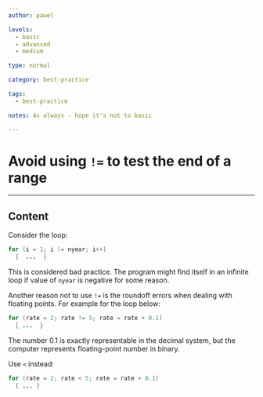 ```yaml
---
author: pawel

levels:
  - basic
  - advanced
  - medium

type: normal

category: best-practice

tags:
  - best-practice

notes: As always - hope it's not to basic

---
```

# Avoid using `!=` to test the end of a range

---
## Content

Consider the loop:

```java
for (i = 1; i != nyear; i++) 
  {  ...  }

```

This is considered bad practice. The program might find itself in an infinite loop if value of `nyear` is negative for some reason.

Another reason not to use `!=` is the roundoff errors when dealing with floating points. For example for the loop below:

```java
for (rate = 2; rate != 5; rate = rate + 0.1)
  { ...  }

```

The number 0.1 is exactly representable in the decimal system, but the computer represents floating-point number in binary. 

Use `<` instead:

```java
for (rate = 2; rate < 5; rate = rate + 0.1)
  { ... }

```
 
